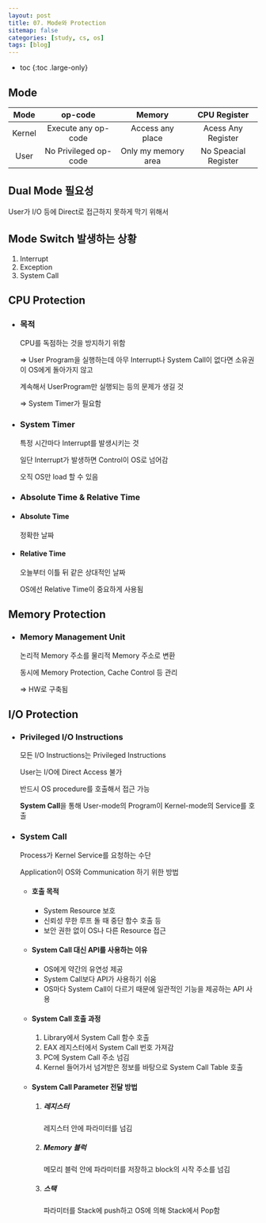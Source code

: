 ```yaml
---
layout: post
title: 07. Mode와 Protection
sitemap: false
categories: [study, cs, os]
tags: [blog]
---
```


- toc
{:toc .large-only}


## Mode

|  Mode  |        op-code        |       Memory        |     CPU Register     |
| :----: | :-------------------: | :-----------------: | :------------------: |
| Kernel |  Execute any op-code  |  Access any place   |  Acess Any Register  |
|  User  | No Privileged op-code | Only my memory area | No Speacial Register |

## Dual Mode 필요성

User가 I/O 등에 Direct로 접근하지 못하게 막기 위해서

## Mode Switch 발생하는 상황

1. Interrupt
2. Exception
3. System Call

## CPU Protection

- ### 목적
  CPU를 독점하는 것을 방지하기 위함

  => User Program을 실행하는데 아무 Interrupt나 System Call이 없다면 소유권이 OS에게 돌아가지 않고

  계속해서 UserProgram만 실행되는 등의 문제가 생길 것

  => System Timer가 필요함
- ### System Timer

  특정 시간마다 Interrupt를 발생시키는 것

  일단 Interrupt가 발생하면 Control이 OS로 넘어감

  오직 OS만 load 할 수 있음

- ### Absolute Time & Relative Time
- #### Absolute Time
  정확한 날짜
- #### Relative Time
  오늘부터 이틀 뒤 같은 상대적인 날짜

  OS에선 Relative Time이 중요하게 사용됨

## Memory Protection

- ### Memory Management Unit
  논리적 Memory 주소를 물리적 Memory 주소로 변환

  동시에 Memory Protection, Cache Control 등 관리

  => HW로 구축됨

## I/O Protection

- ### Privileged I/O Instructions
  모든 I/O Instructions는 Privileged Instructions

  User는 I/O에 Direct Access 불가

  반드시 OS procedure를 호출해서 접근 가능

  **System Call**을 통해 User-mode의 Program이 Kernel-mode의 Service를 호출
- ### System Call

  Process가 Kernel Service를 요청하는 수단
  
  Application이 OS와 Communication 하기 위한 방법

  - #### 호출 목적

    - System Resource 보호
    - 신뢰성
      무한 루프 돌 때 중단 함수 호출 등
    - 보안
      권한 없이 OS나 다른 Resource 접근

  - #### System Call 대신 API를 사용하는 이유

    - OS에게 약간의 유연성 제공
    - System Call보다 API가 사용하기 쉬움
    - OS마다 System Call이 다르기 때문에 일관적인 기능을 제공하는 API 사용

  - #### System Call 호출 과정

    1. Library에서 System Call 함수 호출
    2. EAX 레지스터에서 System Call 번호 가져감
    3. PC에 System Call 주소 넘김
    4. Kernel 들어가서 넘겨받은 정보를 바탕으로 System Call Table 호출

  - #### System Call Parameter 전달 방법
    1. ##### 레지스터
       레지스터 안에 파라미터를 넘김
    2. ##### Memory 블럭
       메모리 블럭 안에 파라미터를 저장하고 block의 시작 주소를 넘김
    3. ##### 스택
       파라미터를 Stack에 push하고 OS에 의해 Stack에서 Pop함